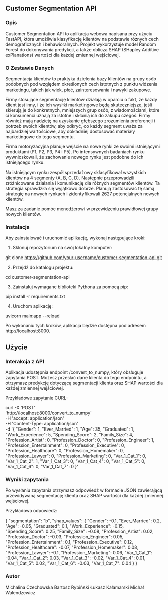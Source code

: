 ## Customer Segmentation API

### Opis
Customer Segmentation API to aplikacja webowa napisana przy użyciu FastAPI, która umożliwia klasyfikację klientów na podstawie różnych cech demograficznych i behawioralnych. Projekt wykorzystuje model Random Forest do dokonywania predykcji, a także oblicza SHAP (SHapley Additive exPlanations) wartości dla każdej zmiennej wejściowej.


### O Zestawie Danych

Segmentacja klientów to praktyka dzielenia bazy klientów na grupy osób podobnych pod względem określonych cech istotnych z punktu widzenia marketingu, takich jak wiek, płeć, zainteresowania i nawyki zakupowe.

Firmy stosujące segmentację klientów działają w oparciu o fakt, że każdy klient jest inny, i że ich wysiłki marketingowe będą skuteczniejsze, jeśli skierują je do konkretnych, mniejszych grup osób, z wiadomościami, które ci konsumenci uznają za istotne i skłonią ich do zakupu czegoś. Firmy również mają nadzieję na uzyskanie głębszego zrozumienia preferencji i potrzeb swoich klientów, aby odkryć, co każdy segment uważa za najbardziej wartościowe, aby dokładniej dostosować materiały marketingowe do tego segmentu.


Firma motoryzacyjna planuje wejście na nowe rynki ze swoimi istniejącymi produktami (P1, P2, P3, P4 i P5). Po intensywnych badaniach rynku wywnioskowali, że zachowanie nowego rynku jest podobne do ich istniejącego rynku.

Na istniejącym rynku zespół sprzedażowy sklasyfikował wszystkich klientów na 4 segmenty (A, B, C, D). Następnie przeprowadzili zróżnicowane działania i komunikację dla różnych segmentów klientów. Ta strategia sprawdziła się wyjątkowo dobrze. Planują zastosować tę samą strategię na nowych rynkach i zidentyfikowali 2627 potencjalnych nowych klientów.

Masz za zadanie pomóc menedżerowi w przewidzeniu prawidłowej grupy nowych klientów.

### Instalacja
Aby zainstalować i uruchomić aplikację, wykonaj następujące kroki:

1. Sklonuj repozytorium na swój lokalny komputer:

git clone https://github.com/your-username/customer-segmentation-api.git


2. Przejdź do katalogu projektu:

cd customer-segmentation-api

3. Zainstaluj wymagane biblioteki Pythona za pomocą pip:

pip install -r requirements.txt

4. Uruchom aplikację:

uvicorn main:app --reload

Po wykonaniu tych kroków, aplikacja będzie dostępna pod adresem http://localhost:8000.

## Użycie

### Interakcja z API

Aplikacja udostępnia endpoint /convert_to_numpy, który obsługuje zapytania POST. Możesz przesłać dane klienta do tego endpointu, a otrzymasz predykcję dotyczącą segmentacji klienta oraz SHAP wartości dla każdej zmiennej wejściowej.

Przykładowe zapytanie CURL:

curl -X 'POST' \
  'http://localhost:8000/convert_to_numpy' \
  -H 'accept: application/json' \
  -H 'Content-Type: application/json' \
  -d '{
  "Gender": 1,
  "Ever_Married": 1,
  "Age": 35,
  "Graduated": 1,
  "Work_Experience": 5,
  "Spending_Score": 2,
  "Family_Size": 4,
  "Profession_Artist": 0,
  "Profession_Doctor": 0,
  "Profession_Engineer": 1,
  "Profession_Entertainment": 0,
  "Profession_Executive": 0,
  "Profession_Healthcare": 0,
  "Profession_Homemaker": 0,
  "Profession_Lawyer": 0,
  "Profession_Marketing": 0,
  "Var_1_Cat_1": 0,
  "Var_1_Cat_2": 1,
  "Var_1_Cat_3": 0,
  "Var_1_Cat_4": 0,
  "Var_1_Cat_5": 0,
  "Var_1_Cat_6": 0,
  "Var_1_Cat_7": 0
}'

### Wyniki zapytania

Po wysłaniu zapytania otrzymasz odpowiedź w formacie JSON zawierającą przewidywaną segmentację klienta oraz SHAP wartości dla każdej zmiennej wejściowej.

Przykładowa odpowiedź:

{
  "segmentation": "b",
  "shap_values": {
    "Gender": -0.1,
    "Ever_Married": 0.2,
    "Age": -0.05,
    "Graduated": 0.1,
    "Work_Experience": -0.15,
    "Spending_Score": 0.25,
    "Family_Size": -0.08,
    "Profession_Artist": 0.02,
    "Profession_Doctor": -0.03,
    "Profession_Engineer": 0.05,
    "Profession_Entertainment": 0.1,
    "Profession_Executive": 0.12,
    "Profession_Healthcare": -0.07,
    "Profession_Homemaker": 0.08,
    "Profession_Lawyer": -0.1,
    "Profession_Marketing": 0.06,
    "Var_1_Cat_1": -0.04,
    "Var_1_Cat_2": 0.03,
    "Var_1_Cat_3": -0.02,
    "Var_1_Cat_4": 0.01,
    "Var_1_Cat_5": 0.02,
    "Var_1_Cat_6": -0.03,
    "Var_1_Cat_7": 0.04
  }
}

### Autor

Michalina Czechowska
Bartosz Rybiński
Łukasz Kałamarski
Michał Walendzewicz